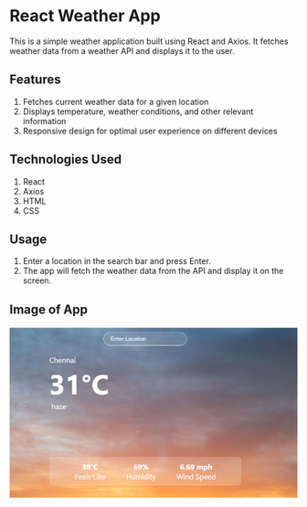 # React Weather App

This is a simple weather application built using React and Axios. It fetches weather data from a weather API and displays it to the user.

## Features

1. Fetches current weather data for a given location
2. Displays temperature, weather conditions, and other relevant information
3. Responsive design for optimal user experience on different devices
   
## Technologies Used

1. React
2. Axios
3. HTML
4. CSS

## Usage

1. Enter a location in the search bar and press Enter.
2. The app will fetch the weather data from the API and display it on the screen.

## Image of App

![Screenshot](screenshot/Screenshot.png)
